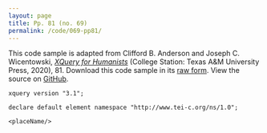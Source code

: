 ```yaml
---
layout: page
title: Pp. 81 (no. 69)
permalink: /code/069-pp81/
---
```


This code sample is adapted from Clifford B. Anderson and Joseph C. Wicentowski, 
[_XQuery for Humanists_](/) (College Station: Texas A&M University Press, 2020), 81. 
Download this code sample in its [raw form](/code/069-pp81/069-pp81.xq).
View the source on [GitHub](https://github.com/coding4humanists/xquery4humanists/blob/release/code/069-pp81/069-pp81.xq).

```xquery
xquery version "3.1";

declare default element namespace "http://www.tei-c.org/ns/1.0";

<placeName/>
```  
